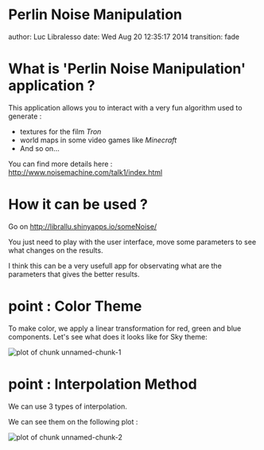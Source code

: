 Perlin Noise Manipulation
========================================================
author: Luc Libralesso
date: Wed Aug 20 12:35:17 2014
transition: fade

What is 'Perlin Noise Manipulation' application ?
========================================================

This application allows you to 
interact with a very fun algorithm used to generate :
 
 - textures for the film *Tron*
 - world maps in some video games like *Minecraft*
 - And so on...
  
You can find more details here : http://www.noisemachine.com/talk1/index.html


How it can be used ?
========================================================

Go on http://librallu.shinyapps.io/someNoise/

You just need to play with the user interface, move 
some parameters to see what changes on the results.

I think this can be a very usefull app for observating
what are the parameters that gives the better results.


point : Color Theme
========================================================

To make color, we apply a linear transformation for red, green and blue components.
Let's see what does it looks like for Sky theme:

![plot of chunk unnamed-chunk-1](presentation-figure/unnamed-chunk-1.png) 


point : Interpolation Method
========================================================

We can use 3 types of interpolation.

We can see them on the following plot :

![plot of chunk unnamed-chunk-2](presentation-figure/unnamed-chunk-2.png) 
